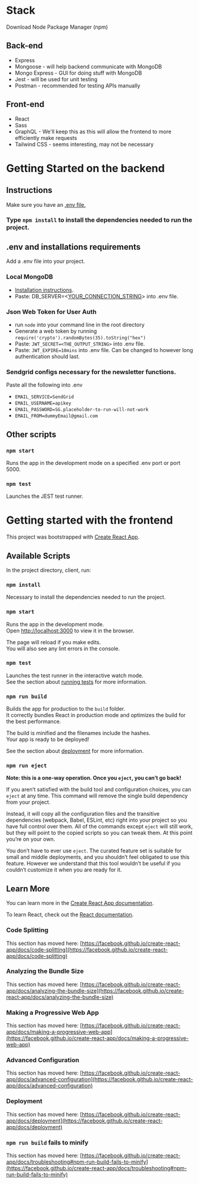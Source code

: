 # Stack
Download Node Package Manager (npm)

## Back-end
* Express
* Mongoose - will help backend communicate with MongoDB 
* Mongo Express - GUI for doing stuff with MongoDB
* Jest - will be used for unit testing
* Postman - recommended for testing APIs manually


## Front-end
* React 
* Sass
* GraphQL - We'll keep this as this will allow the frontend to more efficiently make requests
* Tailwind CSS - seems interesting, may not be necessary


# Getting Started on the backend

## Instructions
Make sure you have an [.env file.](https://nodejs.dev/learn/how-to-read-environment-variables-from-nodejs)

### Type `npm install` to install the dependencies needed to run the project.

## .env and installations requirements
Add a .env file into your project.

### Local MongoDB 
* [Installation instructions](https://www.mongodb.com/docs/manual/administration/install-community/).
* Paste: DB_SERVER=<[YOUR_CONNECTION_STRING](https://www.mongodb.com/docs/manual/reference/connection-string/)> into .env file.

### Json Web Token for User Auth
* run `node` into your command line in the root directory
* Generate a web token by running `require('crypto').randomBytes(35).toString("hex")`
* Paste: `JWT_SECRET=<THE_OUTPUT_STRING>` into .env file.
* Paste: `JWT_EXPIRE=10mins` into .env file. Can be changed to however long authentication should last. 

### Sendgrid configs necessary for the newsletter functions.

Paste all the following into .env
* `EMAIL_SERVICE=SendGrid`
* `EMAIL_USERNAME=apikey`
* `EMAIL_PASSWORD=SG.placeholder-to-run-will-not-work`
* `EMAIL_FROM=dummyEmail@gmail.com`

## Other scripts

### `npm start`

Runs the app in the development mode on a specified .env port or port 5000.

### `npm test`

Launches the JEST test runner.


# Getting started with the frontend

This project was bootstrapped with [Create React App](https://github.com/facebook/create-react-app).

## Available Scripts

In the project directory, client, run:

### `npm install`

Necessary to install the dependencies needed to run the project.

### `npm start`

Runs the app in the development mode.\
Open [http://localhost:3000](http://localhost:3000) to view it in the browser.

The page will reload if you make edits.\
You will also see any lint errors in the console.

### `npm test`

Launches the test runner in the interactive watch mode.\
See the section about [running tests](https://facebook.github.io/create-react-app/docs/running-tests) for more information.

### `npm run build`

Builds the app for production to the `build` folder.\
It correctly bundles React in production mode and optimizes the build for the best performance.

The build is minified and the filenames include the hashes.\
Your app is ready to be deployed!

See the section about [deployment](https://facebook.github.io/create-react-app/docs/deployment) for more information.

### `npm run eject`

**Note: this is a one-way operation. Once you `eject`, you can’t go back!**

If you aren’t satisfied with the build tool and configuration choices, you can `eject` at any time. This command will remove the single build dependency from your project.

Instead, it will copy all the configuration files and the transitive dependencies (webpack, Babel, ESLint, etc) right into your project so you have full control over them. All of the commands except `eject` will still work, but they will point to the copied scripts so you can tweak them. At this point you’re on your own.

You don’t have to ever use `eject`. The curated feature set is suitable for small and middle deployments, and you shouldn’t feel obligated to use this feature. However we understand that this tool wouldn’t be useful if you couldn’t customize it when you are ready for it.

## Learn More

You can learn more in the [Create React App documentation](https://facebook.github.io/create-react-app/docs/getting-started).

To learn React, check out the [React documentation](https://reactjs.org/).

### Code Splitting

This section has moved here: [https://facebook.github.io/create-react-app/docs/code-splitting](https://facebook.github.io/create-react-app/docs/code-splitting)

### Analyzing the Bundle Size

This section has moved here: [https://facebook.github.io/create-react-app/docs/analyzing-the-bundle-size](https://facebook.github.io/create-react-app/docs/analyzing-the-bundle-size)

### Making a Progressive Web App

This section has moved here: [https://facebook.github.io/create-react-app/docs/making-a-progressive-web-app](https://facebook.github.io/create-react-app/docs/making-a-progressive-web-app)

### Advanced Configuration

This section has moved here: [https://facebook.github.io/create-react-app/docs/advanced-configuration](https://facebook.github.io/create-react-app/docs/advanced-configuration)

### Deployment

This section has moved here: [https://facebook.github.io/create-react-app/docs/deployment](https://facebook.github.io/create-react-app/docs/deployment)

### `npm run build` fails to minify

This section has moved here: [https://facebook.github.io/create-react-app/docs/troubleshooting#npm-run-build-fails-to-minify](https://facebook.github.io/create-react-app/docs/troubleshooting#npm-run-build-fails-to-minify)

